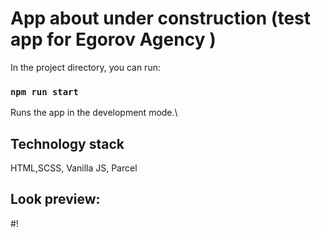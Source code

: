 # App about under construction (test app for Egorov Agency )
In the project directory, you can run:

### `npm run start`

Runs the app in the development mode.\

## Technology stack

HTML,SCSS, Vanilla JS, Parcel

## Look preview:

#!
